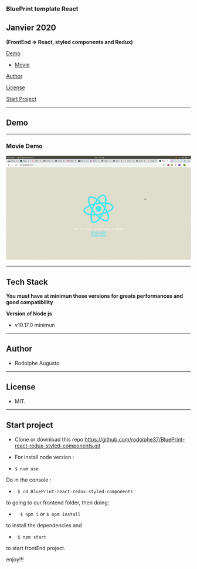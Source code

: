 ### BluePrint template React 

## Janvier 2020
 

**(FrontEnd => React, styled components and Redux)**



[Demo](#demo)

-  [Movie](#movie-demo)




[Author](#author)

[License](#license)

[Start Project](#Start-project)

---
## Demo
---
### Movie Demo

![!Demogif](demo.gif)

---

## Tech Stack

 **You must have at minimun these versions for greats performances and good compatibility**

 **Version of Node js**
-    v10.17.0 minimun

---  

## Author 

- Rodolphe Augusto 

--- 

## License  

- MIT.

---

## Start project


- Clone or download this repo https://github.com/rodolphe37/BluePrint-react-redux-styled-components.git
 
- For install node version : 
- ``` $ nvm use ```

 Do in the console :

-  ``` $ cd BluePrint-react-redux-styled-components```

to going to our frontend folder, then doing:

-  ```  $ npm i``` or ``` $ npm install ```

to install the dependencies and

-  ``` $ npm start```

to start  frontEnd project.

  

enjoy!!!
